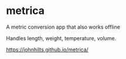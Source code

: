 # metrica
A metric conversion app that also works offline

Handles length, weight, temperature, volume.

https://johnhilts.github.io/metrica/
